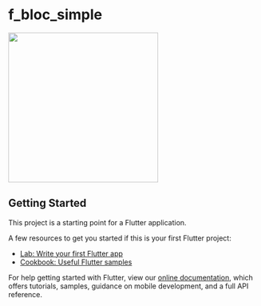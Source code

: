 # f_bloc_simple

<img src="https://user-images.githubusercontent.com/28717626/139278508-19f63cbe-8a47-4cd3-8c35-3e9b235e0483.gif" width="300" />


## Getting Started

This project is a starting point for a Flutter application.

A few resources to get you started if this is your first Flutter project:

- [Lab: Write your first Flutter app](https://flutter.dev/docs/get-started/codelab)
- [Cookbook: Useful Flutter samples](https://flutter.dev/docs/cookbook)

For help getting started with Flutter, view our
[online documentation](https://flutter.dev/docs), which offers tutorials,
samples, guidance on mobile development, and a full API reference.
